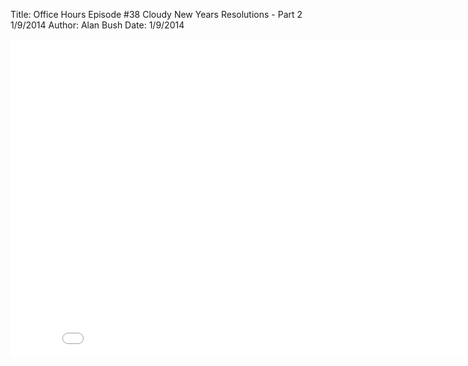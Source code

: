 Title: Office Hours Episode #38 Cloudy New Years Resolutions - Part 2 1/9/2014
Author: Alan Bush
Date: 1/9/2014

<div class="video-container"><iframe width="854" height="510" src="//www.youtube.com/embed/lzdWRnlgDv0" frameborder="0" allowfullscreen></iframe></div>
